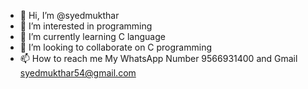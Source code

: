 - 👋 Hi, I’m @syedmukthar
- 👀 I’m interested in programming
- 🌱 I’m currently learning C language
- 💞️ I’m looking to collaborate on C programming
- 📫 How to reach me My WhatsApp Number 9566931400 and Gmail syedmukthar54@gmail.com

<!---
syedmukthar/syedmukthar is a ✨ special ✨ repository because its `README.md` (this file) appears on your GitHub profile.
You can click the Preview link to take a look at your changes.
--->
